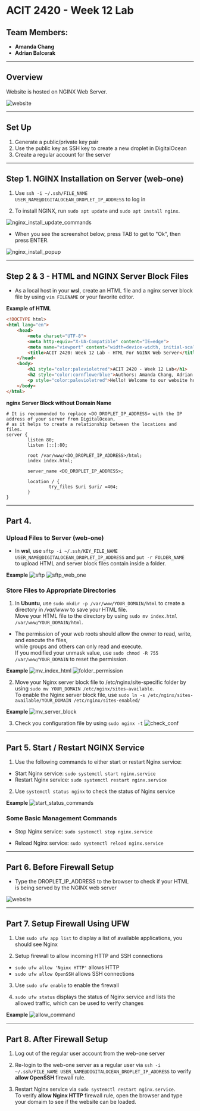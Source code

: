 # ACIT 2420 - Week 12 Lab 

## Team Members: 
* **Amanda Chang**
* **Adrian Balcerak**

---
## Overview 

Website is hosted on NGINX Web Server. 

![website](./images/HTML_for_NGINX.jpg)

---

## Set Up 

1. Generate a public/private key pair 
2. Use the public key as SSH key to create a new droplet in DigitalOcean 
3. Create a regular account for the server 

---

## Step 1. NGINX Installation on Server (web-one)

1. Use `ssh -i ~/.ssh/FILE_NAME USER_NAME@DIGITALOCEAN_DROPLET_IP_ADDRESS` to log in 

2. To install NGINX, run `sudo apt update` and `sudo apt install nginx`. 

![nginx_install_update_commands](./images/nginx_update_install.jpg)

* When you see the screenshot below, press TAB to get to "Ok", then press ENTER. 

![nginx_install_popup](./images/nginx_install_popup.jpg)

---

## Step 2 & 3 - HTML and NGINX Server Block Files 

* As a local host in your **wsl**, create an HTML file and a nginx server block file by using `vim FILENAME` or your favorite editor. 

**Example of HTML** 
```HTML
<!DOCTYPE html>
<html lang="en">
	<head>
	    <meta charset="UTF-8">
	    <meta http-equiv="X-UA-Compatible" content="IE=edge">
	    <meta name="viewport" content="width=device-width, initial-scale=1.0">
	    <title>ACIT 2420: Week 12 Lab - HTML For NGINX Web Server</title>
	</head>
	<body>
	    <h1 style="color:palevioletred">ACIT 2420 - Week 12 Lab</h1>
	    <h2 style="color:cornflowerblue">Authors: Amanda Chang, Adrian Balcerak</h2>
	    <p style="color:palevioletred">Hello! Welcome to our website hosted on NGINX!</p>
	</body>
</html>
```

**nginx Server Block without Domain Name**
```Shell
# It is recommended to replace <DO_DROPLET_IP_ADDRESS> with the IP address of your server from DigitalOcean, 
# as it helps to create a relationship between the locations and files. 
server {
        listen 80;
        listen [::]:80;

        root /var/www/<DO_DROPLET_IP_ADDRESS>/html;
        index index.html;

        server_name <DO_DROPLET_IP_ADDRESS>;

        location / {
                try_files $uri $uri/ =404;
        }
}
```

---

## Part 4. 

### Upload Files to Server (web-one)

* In **wsl**, use `sftp -i ~/.ssh/KEY_FILE_NAME USER_NAME@DIGITALOCEAN_DROPLET_IP_ADDRESS` and `put -r FOLDER_NAME` <br/>
to upload HTML and server block files contain inside a folder. 

**Example**
![sftp](./images/sftp_wsl.jpg)
![sftp_web_one](./images/sftp_web_one.jpg)

### Store Files to Appropriate Directories 

1. In **Ubuntu**, use `sudo mkdir -p /var/www/YOUR_DOMAIN/html` to create a directory in */var/www* to save your HTML file. <br/>
Move your HTML file to the directory by using `sudo mv index.html /var/www/YOUR_DOMAIN/html`. <br/>

* The permission of your web roots should allow the owner to read, write, and execute the files, <br/>
while groups and others can only read and execute. <br/> 
If you modified your unmask value, use `sudo chmod -R 755 /var/www/YOUR_DOMAIN` to reset the permission. <br/>

**Example** 
![mv_index_html](./images/mv_index_html.jpg)
![folder_permission](./images/folder_permission.jpg)

2. Move your Nginx server block file to /etc/nginx/site-specific folder by using `sudo mv YOUR_DOMAIN /etc/nginx/sites-available`. <br/>
To enable the Nginx server block file, use `sudo ln -s /etc/nginx/sites-available/YOUR_DOMAIN /etc/nginx/sites-enabled/`

**Example** 
![mv_server_block](./images/mv_server_block.jpg)

3. Check you configuration file by using `sudo nginx -t` 
![check_conf](./images/check_conf.jpg)

---

## Part 5. Start / Restart NGINX Service 

1. Use the following commands to either start or restart Nginx service: 
* Start Nginx service: `sudo systemctl start nginx.service`
* Restart Nginx service: `sudo systemctl restart nginx.service`

2. Use `systemctl status nginx` to check the status of Nginx service 

**Example**
![start_status_commands](./images/start_status.jpg)

### Some Basic Management Commands 

* Stop Nginx service: `sudo systemctl stop nginx.service`

* Reload Nginx service: `sudo systemctl reload nginx.service`

---

## Part 6. Before Firewall Setup 

* Type the DROPLET_IP_ADDRESS to the browser to check if your HTML is being served by the NGINX web server 

![website](./images/HTML_for_NGINX.jpg)

---

## Part 7. Setup Firewall Using UFW 

1. Use `sudo ufw app list` to display a list of available applications, you should see Nginx 

2. Setup firewall to allow incoming HTTP and SSH connections
* `sudo ufw allow 'Nginx HTTP'` allows HTTP 
* `sudo ufw allow OpenSSH` allows SSH connections 

3. Use `sudo ufw enable` to enable the firewall 

4. `sudo ufw status` displays the status of Nginx service and lists the allowed traffic, which can be used to verify changes 

**Example**
![allow_command](./images/firewall_rules.jpg)

--- 

## Part 8. After Firewall Setup 

1. Log out of the regular user account from the web-one server 

2. Re-login to the web-one server as a regular user via `ssh -i ~/.ssh/FILE_NAME USER_NAME@DIGITALOCEAN_DROPLET_IP_ADDRESS` to verify **allow OpenSSH** firewall rule. 

3. Restart Nginx service via `sudo systemctl restart nginx.service`. <br/>
To verify **allow Nginx HTTP** firewall rule, open the browser and type your domaim to see if the website can be loaded. 
